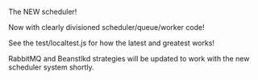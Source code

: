 The NEW scheduler!Now with clearly divisioned scheduler/queue/worker code!See the test/localtest.js for how the latest and greatest works!RabbitMQ and Beanstlkd strategies will be updated to work with the newscheduler system shortly.